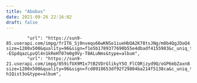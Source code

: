 ```yaml
---
title: "Abobus"
date: 2021-09-26 22:16:02
draft: false
---
```


            "url": "https://sun9-85.userapi.com/impg/frIT6_Sj0nvequ66wKNSo1iueHbOA2K78tsJNg/m0b4QgJDoQ4.jpg?size=1280x500&quality=96&sign=f1e5b1789377690b55e4dbadf4155983&c_uniq_tag=Drq0--ESpdqazLpvQl4n1kReHT07m0g9Vy-T8ALuNms&type=album",
            "url": "https://sun9-21.userapi.com/impg/859ifUX9M1x7tB2VDrGlikyY5O_FlCORjzyd9Q/oGP6mbZaxn8.jpg?size=1280x500&quality=96&sign=fcd0918653df92f29804ba214f5138ca&c_uniq_tag=Zc10KBTbG9fA4BjLFjqCZqxGYIzlYeqPAg-h1Qist3o&type=album",
